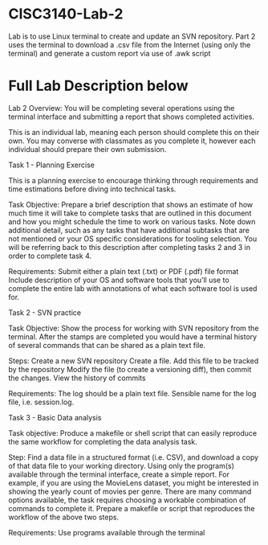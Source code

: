 # CISC3140-Lab-2
Lab is to use Linux terminal to create and update an SVN repository. Part 2 uses the terminal to download a .csv file from the Internet (using only the terminal) and generate a custom report via use of .awk script

Full Lab Description below
===============================================================

Lab 2 Overview: You will be completing several operations using the terminal interface and submitting a report that shows completed activities.

This is an individual lab, meaning each person should complete this on their own. You may converse with classmates as you complete it, however each individual should prepare their own submission.

Task 1 - Planning Exercise

This is a planning exercise to encourage thinking through requirements and time estimations before diving into technical tasks. 

Task Objective: 
Prepare a brief description that shows an estimate of how much time it will take to complete tasks that are outlined in this document and how you might schedule the time to work on various tasks. Note down additional detail, such as any tasks that have additional subtasks that are not mentioned or your OS specific considerations for tooling selection. You will be referring back to this description after completing tasks 2 and 3 in order to complete task 4. 

Requirements:
Submit either a plain text (.txt) or PDF (.pdf) file format
Include description of your OS and software tools that you’ll use to complete the entire lab with annotations of what each software tool is used for.

Task 2 - SVN practice

Task Objective: 
Show the process for working with SVN repository from the terminal. After the stamps are completed you would have a terminal history of several commands that can be shared as a plain text file. 

Steps:
Create a new SVN repository
Create a file. Add this file to be tracked by the repository
Modify the file (to create a versioning diff), then commit the changes.
View the history of commits

Requirements:
The log should be a plain text file.
Sensible name for the log file, i.e. session.log.



Task 3 - Basic Data analysis

Task objective: 
Produce a makefile or shell script that can easily reproduce the same workflow for completing the data analysis task. 

Step:
Find a data file in a structured format (i.e. CSV), and download a copy of that data file to your working directory. 
Using only the program(s) available through the terminal interface, create a simple report. 
For example, if you are using the MovieLens dataset, you might be interested in showing the yearly count of movies per genre. 
There are many command options available, the task requires choosing a workable combination of commands to complete it. 
Prepare a makefile or script that reproduces the workflow of the above two steps.

Requirements:
Use programs available through the terminal


